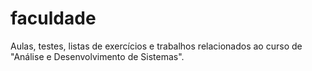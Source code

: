 # faculdade
 Aulas, testes, listas de exercícios e trabalhos relacionados ao curso de "Análise e Desenvolvimento de Sistemas".

